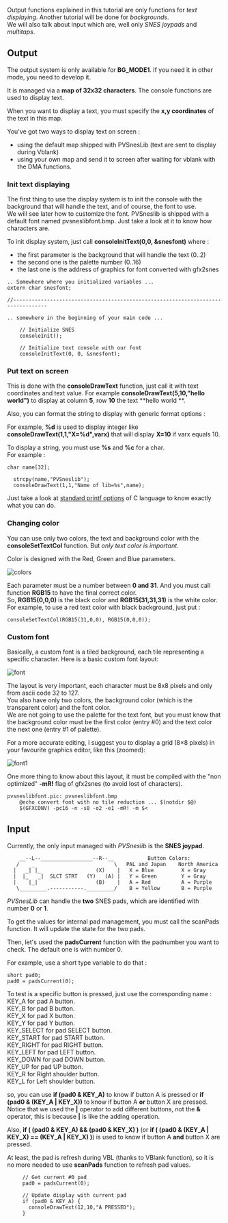 Output functions explained in this tutorial are only functions for _text displaying_. Another tutorial will be done for _backgrounds_.  
We will also talk about input which are, well only _SNES joypads_ and _multitaps_.

## Output

The output system is only available for **BG_MODE1**. If you need it in other mode, you need to develop it.

It is managed via a **map of 32x32 characters**. The console functions are used to display text.

When you want to display a text, you must specify the **x,y coordinates** of the text in this map. 

You've got two ways to display text on screen :  
  * using the default map shipped with PVSnesLib (text are sent to display during Vblank)
  * using your own map and send it to screen after waiting for vblank with the DMA functions.
 
### Init text displaying
 
The first thing to use the display system is to init the console with the background that will handle the text, and of course, the font to use.  
We will see later how to customize the font. PVSneslib is shipped with a default font named pvsneslibfont.bmp. Just take a look at it to know how characters are.   

To init display system, just call **consoleInitText(0,0, &snesfont)**
where :  
  * the first parameter is the background that will handle the text (0..2)
  * the second one is the palette number (0..16)
  * the last one is the address of graphics for font converted with gfx2snes

``` 
.. Somewhere where you initialized variables ...
extern char snesfont;

//---------------------------------------------------------------------------------

.. somewhere in the beginning of your main code ...

    // Initialize SNES 
    consoleInit();
    
    // Initialize text console with our font
    consoleInitText(0, 0, &snesfont);
``` 

### Put text on screen
  
This is done with the **consoleDrawText** function, just call it with text coordinates and text value.
For example **consoleDrawText(5,10,"hello world")** to display at column **5**, row **10** the text **hello world **.   

Also, you can format the string to display with generic format options :  

For example, **%d** is used to display integer like **consoleDrawText(1,1,"X=%d",varx)** that will display **X=10** if varx equals 10.  

To display a string, you must use **%s** and **%c** for a char.  
For example :  
```
char name[32];

  strcpy(name,"PVSneslib");
  consoleDrawText(1,1,"Name of lib=%s",name);
```

Just take a look at [standard printf options](http://en.wikipedia.org/wiki/Printf_format_string) of C language to know exactly what you can do.  

### Changing color

You can use only two colors, the text and background color with the **consoleSetTextCol** function.
But _only text color is important_.

Color is designed with the Red, Green and Blue parameters.

![colors](http://www.portabledev.com/wp-content/uploads/2018/02/200px-additivecolor.svg_.png)

Each parameter must be a number between **0 and 31**. And you must call function **RGB15** to have the final correct color.  
So, **RGB15(0,0,0)** is the black color and **RGB15(31,31,31)** is the white color.  
For example, to use a red text color with black background, just put :  
```
consoleSetTextCol(RGB15(31,0,0), RGB15(0,0,0));
```

### Custom font

Basically, a custom font is a tiled background, each tile representing a specific character. 
Here is a basic custom font layout:

![font](http://www.portabledev.com/wp-content/uploads/2018/02/pvsneslibfont.png)

The layout is very important, each character must be 8x8 pixels and only from ascii code 32 to 127.  
You also have only two colors, the background color (which is the transparent color) and the font color.  
We are not going to use the palette for the text font, but you must know that the background color must be the first color (entry #0) and the text color the next one (entry #1 of palette).  

For a more accurate editing, I suggest you to display a grid (8×8 pixels) in your favourite graphics editor, like this (zoomed):  
 
![font1](http://www.portabledev.com/wp-content/uploads/2018/02/pvsneslibfont_1.png)

One more thing to know about this layout, it must be compiled with the "non optimized" **-mR!** flag of gfx2snes (to avoid lost of characters).  

```
pvsneslibfont.pic: pvsneslibfont.bmp
	@echo convert font with no tile reduction ... $(notdir $@)
	$(GFXCONV) -pc16 -n -s8 -o2 -e1 -mR! -m $<
```

## Input

Currently, the only input managed with _PVSneslib_ is the **SNES joypad**.  
```
    __--L--_________________--R--__           Button Colors:
   /    _                          \   PAL and Japan    North America
  |   _| |_                  (X)    |   X = Blue         X = Gray
  |  |_   _|  SLCT STRT   (Y)   (A) |   Y = Green        Y = Gray
  |    |_|                   (B)    |   A = Red          A = Purple
   \_________.-----------._________/    B = Yellow       B = Purple
```

_PVSnesLib_ can handle the **two** SNES pads, which are identified with number **0** or **1**.  
 
To get the values for internal pad management, you must call the scanPads function. It will update the state for the two pads.  

Then, let's used the **padsCurrent** function with the padnumber you want to check. The default one is with number 0.  

For example, use a short type variable to do that :  
```
short pad0;
pad0 = padsCurrent(0);
```

To test is a specific button is pressed, just use the corresponding name :  
  KEY_A      for pad A button.  
  KEY_B      for pad B button.  
  KEY_X      for pad X button.  
  KEY_Y      for pad Y button.  
  KEY_SELECT for pad SELECT button.  
  KEY_START  for pad START button.  
  KEY_RIGHT  for pad RIGHT button.  
  KEY_LEFT   for pad LEFT button.  
  KEY_DOWN   for pad DOWN button.  
  KEY_UP     for pad UP button.  
  KEY_R      for Right shoulder button.  
  KEY_L      for Left shoulder button.  

so, you can use **if (pad0 & KEY_A)** to know if button A is pressed or **if (pad0 & (KEY_A | KEY_X))** to know if button A **or** button X are pressed. Notice that we used the **|** operator to add different buttons, not the **&** operator, this is because **|** is like the adding operation.  

Also, **if ( (pad0 & KEY_A) && (pad0 & KEY_X) )** (or **if ( (pad0 & (KEY_A | KEY_X) == (KEY_A | KEY_X) )**) is used to know if button A **and** button X are pressed.   

At least, the pad is refresh during VBL (thanks to VBlank function), so it is no more needed to use **scanPads** function to refresh pad values.  


```
     // Get current #0 pad
     pad0 = padsCurrent(0);
		
     // Update display with current pad
     if (pad0 & KEY_A) {
       consoleDrawText(12,10,"A PRESSED");
     }
```
